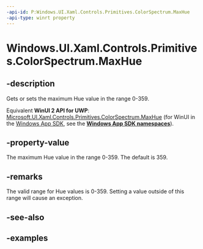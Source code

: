 ```yaml
---
-api-id: P:Windows.UI.Xaml.Controls.Primitives.ColorSpectrum.MaxHue
-api-type: winrt property
---
```


<!-- Property syntax.
public int MaxHue { get;  set; }
-->

# Windows.UI.Xaml.Controls.Primitives.ColorSpectrum.MaxHue

## -description

Gets or sets the maximum Hue value in the range 0-359.

Equivalent **WinUI 2 API for UWP**: [Microsoft.UI.Xaml.Controls.Primitives.ColorSpectrum.MaxHue](/windows/winui/api/microsoft.ui.xaml.controls.primitives.colorspectrum.maxhue) (for WinUI in the [Windows App SDK](/windows/apps/windows-app-sdk/), see the **[Windows App SDK namespaces](/windows/windows-app-sdk/api/winrt/)**).

## -property-value

The maximum Hue value in the range 0-359. The default is 359.

## -remarks

The valid range for Hue values is 0-359. Setting a value outside of this range will cause an exception.

## -see-also

## -examples

